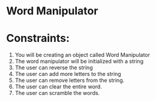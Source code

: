 Word Manipulator
=========
Constraints:
=========
1. You will be creating an object called Word Manipulator
2. The word manipulator will be initialized with a string
3. The user can reverse the string
4. The user can add more letters to the string
5. The user can remove letters from the string.
6. The user can clear the entire word.
7. The user can scramble the words.
